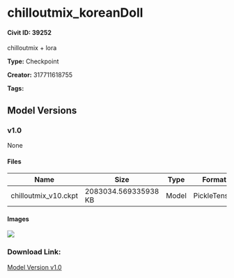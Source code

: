 # chilloutmix_koreanDoll

#### Civit ID: 39252

<p>chilloutmix + lora</p>

**Type:** Checkpoint

**Creator:** 317711618755

**Tags:** 

## Model Versions

### v1.0

None

#### Files

| Name | Size | Type | Format | Download Url | AutoV1 | AutoV2 | SHA256 | CRC32 | BLAKE3 |
| --- | --- | --- | --- | --- | --- | --- | --- | --- | --- |
| chilloutmix_v10.ckpt | 2083034.569335938 KB | Model | PickleTensor | https://civitai.com/api/download/models/45169 | 065256A4 | 2F1CB60915 | 2F1CB609152DD60BE43DE34B9E63633D1E60DE9A401FB34821091B58EC4230EF | 9B32F2BC | 68C453191C1483B1B5F2DE0720DE7B370EE985380575ADE282880EEB284D7B36 |

#### Images

<p><img src="https://image.civitai.com/xG1nkqKTMzGDvpLrqFT7WA/1cdc257c-73d0-4af3-54b3-3abe9e9f5f00/width=450/490124.jpeg" /></p>

### Download Link:

[Model Version v1.0](https://civitai.com/api/download/models/45169)

